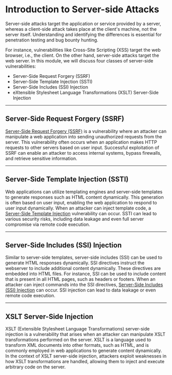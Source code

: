 # Introduction to Server-side Attacks

Server-side attacks target the application or service provided by a server, whereas a client-side attack takes place at the client's machine, not the server itself. Understanding and identifying the differences is essential for penetration testing and bug bounty hunting.

For instance, vulnerabilities like Cross-Site Scripting (XSS) target the web browser, i.e., the client. On the other hand, server-side attacks target the web server. In this module, we will discuss four classes of server-side vulnerabilities:

* Server-Side Request Forgery (SSRF)
* Server-Side Template Injection (SSTI)
* Server-Side Includes (SSI) Injection
* eXtensible Stylesheet Language Transformations (XSLT) Server-Side Injection

***

## Server-Side Request Forgery (SSRF)

[Server-Side Request Forgery (SSRF)](https://owasp.org/www-community/attacks/Server_Side_Request_Forgery) is a vulnerability where an attacker can manipulate a web application into sending unauthorized requests from the server. This vulnerability often occurs when an application makes HTTP requests to other servers based on user input. Successful exploitation of SSRF can enable an attacker to access internal systems, bypass firewalls, and retrieve sensitive information.

***

## Server-Side Template Injection (SSTI)

Web applications can utilize templating engines and server-side templates to generate responses such as HTML content dynamically. This generation is often based on user input, enabling the web application to respond to user input dynamically. When an attacker can inject template code, a [Server-Side Template Injection](https://owasp.org/www-project-web-security-testing-guide/v41/4-Web_Application_Security_Testing/07-Input_Validation_Testing/18-Testing_for_Server_Side_Template_Injection) vulnerability can occur. SSTI can lead to various security risks, including data leakage and even full server compromise via remote code execution.

***

## Server-Side Includes (SSI) Injection

Similar to server-side templates, server-side includes (SSI) can be used to generate HTML responses dynamically. SSI directives instruct the webserver to include additional content dynamically. These directives are embedded into HTML files. For instance, SSI can be used to include content that is present in all HTML pages, such as headers or footers. When an attacker can inject commands into the SSI directives, [Server-Side Includes (SSI) Injection](https://owasp.org/www-community/attacks/Server-Side_Includes_\(SSI\)_Injection) can occur. SSI injection can lead to data leakage or even remote code execution.

***

## XSLT Server-Side Injection

XSLT (Extensible Stylesheet Language Transformations) server-side injection is a vulnerability that arises when an attacker can manipulate XSLT transformations performed on the server. XSLT is a language used to transform XML documents into other formats, such as HTML, and is commonly employed in web applications to generate content dynamically. In the context of XSLT server-side injection, attackers exploit weaknesses in how XSLT transformations are handled, allowing them to inject and execute arbitrary code on the server.
